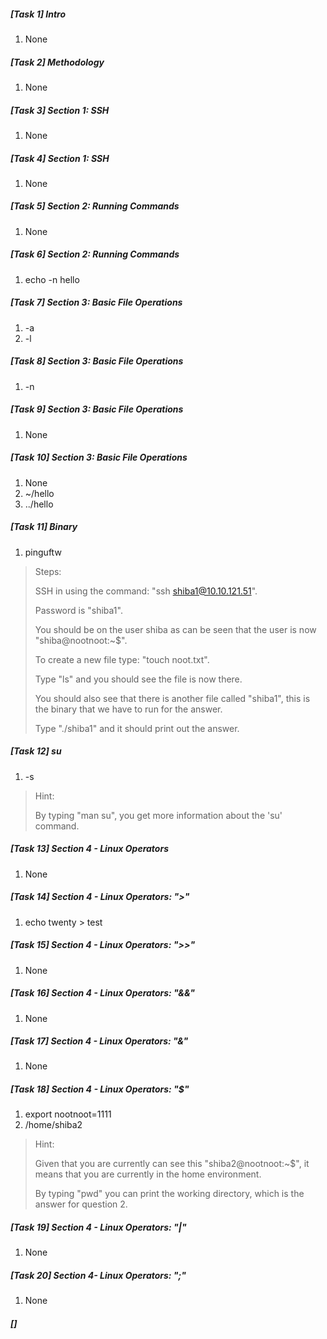 ##### [Task 1] Intro
   1. None

##### [Task 2] Methodology
   1. None

##### [Task 3] Section 1: SSH
   1. None

##### [Task 4] Section 1: SSH
   1. None

##### [Task 5] Section 2: Running Commands
   1. None

##### [Task 6] Section 2: Running Commands
   1. echo -n hello

##### [Task 7] Section 3: Basic File Operations
   1. -a
   2. -l

##### [Task 8] Section 3: Basic File Operations
   1. -n

##### [Task 9] Section 3: Basic File Operations
   1. None

##### [Task 10] Section 3: Basic File Operations
   1. None
   2. ~/hello
   3. ../hello

##### [Task 11] Binary 
   1. pinguftw 

> Steps: 
> 
> SSH in using the command: "ssh shiba1@10.10.121.51". 
> 
> Password is "shiba1". 
> 
> You should be on the user shiba as can be seen that the user is now "shiba@nootnoot:~$". 
> 
> To create a new file type: "touch noot.txt". 
> 
> Type "ls" and you should see the file is now there. 
> 
> You should also see that there is another file called "shiba1", this is the binary that we have to run for the answer. 
> 
> Type "./shiba1" and it should print out the answer. 

##### [Task 12] su 
   1. -s

> Hint: 
> 
> By typing "man su", you get more information about the 'su' command. 


##### [Task 13] Section 4 - Linux Operators 
   1. None 

##### [Task 14] Section 4 - Linux Operators: ">"
   1. echo twenty > test

##### [Task 15] Section 4 - Linux Operators: ">>"
   1. None

##### [Task 16] Section 4 - Linux Operators: "&&"
   1. None 

##### [Task 17] Section 4 - Linux Operators: "&"
   1. None 

##### [Task 18] Section 4 - Linux Operators: "$" 
   1. export nootnoot=1111
   2. /home/shiba2

> Hint: 
> 
> Given that you are currently can see this "shiba2@nootnoot:~$", it means that you are currently in the home environment. 
> 
> By typing "pwd" you can print the working directory, which is the answer for question 2.  


##### [Task 19] Section 4 - Linux Operators: "|" 
   1. None 

##### [Task 20] Section 4- Linux Operators: ";" 
   1. None 

##### []









